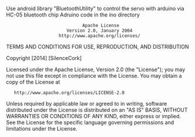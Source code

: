 Use android library "BluetoothUtility" to control the servo with arduino via HC-05 bluetooth chip
Adruino code in the ino directory


                                 Apache License
                           Version 2.0, January 2004
                        http://www.apache.org/licenses/

   TERMS AND CONDITIONS FOR USE, REPRODUCTION, AND DISTRIBUTION

   Copyright [2014] [SilenceCork]

   Licensed under the Apache License, Version 2.0 (the "License");
   you may not use this file except in compliance with the License.
   You may obtain a copy of the License at

       http://www.apache.org/licenses/LICENSE-2.0

   Unless required by applicable law or agreed to in writing, software
   distributed under the License is distributed on an "AS IS" BASIS,
   WITHOUT WARRANTIES OR CONDITIONS OF ANY KIND, either express or implied.
   See the License for the specific language governing permissions and
   limitations under the License.
